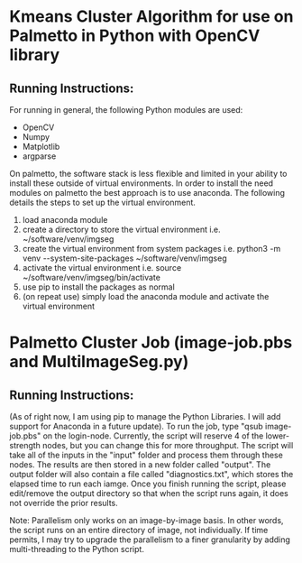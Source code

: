 # Kmeans Cluster Algorithm for use on Palmetto in Python with OpenCV library

## Running Instructions:
For running in general, the following Python modules are used:
- OpenCV
- Numpy
- Matplotlib
- argparse

On palmetto, the software stack is less flexible and limited in your ability to install these outside of virtual environments. In order to install the need modules on palmetto the best approach is to use anaconda. The following details the steps to set up the virtual environment. 
1. load anaconda module
2. create a directory to store the virtual environment i.e. ~/software/venv/imgseg
3. create the virtual environment from system packages i.e. python3 -m venv --system-site-packages ~/software/venv/imgseg
4. activate the virtual environment i.e. source ~/software/venv/imgseg/bin/activate
5. use pip to install the packages as normal
6. (on repeat use) simply load the anaconda module and activate the virtual environment

# Palmetto Cluster Job (image-job.pbs and MultiImageSeg.py)

## Running Instructions:
(As of right now, I am using pip to manage the Python Libraries. I will add support for Anaconda in a future update).
To run the job, type "qsub image-job.pbs" on the login-node.
Currently, the script will reserve 4 of the lower-strength nodes, but you can change this for more throughput.
The script will take all of the inputs in the "input" folder and process them through these nodes. The results are then stored in a new folder called "output". The output folder will also contain a file called "diagnostics.txt", which stores the elapsed time to run each iamge.
Once you finish running the script, please edit/remove the output directory so that when the script runs again, it does not override the prior results.

Note: Parallelism only works on an image-by-image basis. In other words, the script runs on an entire directory of image, not individually. If time permits, I may try to upgrade the parallelism to a finer granularity by adding multi-threading to the Python script.
